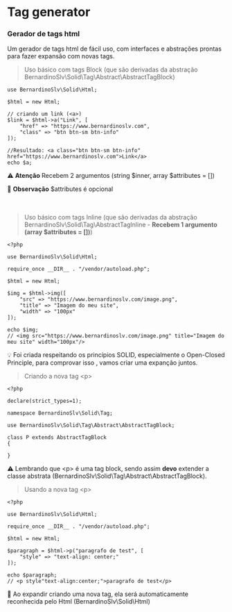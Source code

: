 # Tag generator

### Gerador de tags html

Um gerador de tags html de fácil uso, com interfaces e abstrações prontas para fazer expansão com novas tags.

> Uso básico com tags Block (que são derivadas da abstração BernardinoSlv\Solid\Tag\Abstract\AbstractTagBlock)


```
use BernardinoSlv\Solid\Html;

$html = new Html;

// criando um link (<a>)
$link = $html->a("Link", [
    "href" => "https://www.bernardinoslv.com",
    "class" => "btn btn-sm btn-info"
]);

//Resultado: <a class="btn btn-sm btn-info" href="https://www.bernardinoslv.com">Link</a>
echo $a;
```

:warning: **Atenção** Recebem 2 argumentos (string $inner, array \$attributes = [])

:memo: **Observação** $attributes é opcional
<br/><br/><br/>

> Uso básico com tags Inline (que são derivadas da abstração BernardinoSlv\Solid\Tag\AbstractTagInline - **Recebem 1 argumento (array \$attributes = [])**)

```
<?php

use BernardinoSlv\Solid\Html;

require_once __DIR__ . "/vendor/autoload.php";

$html = new Html;

$img = $html->img([
    "src" => "https://www.bernardinoslv.com/image.png",
    "title" => "Imagem do meu site",
    "width" => "100px"
]);

echo $img;
// <img src="https://www.bernardinoslv.com/image.png" title="Imagem do meu site" width="100px"/>
```

:bulb: Foi criada respeitando os princípios SOLID, especialmente o Open-Closed Principle, para comprovar isso , vamos criar uma expanção juntos.

> Criando a nova tag \<p>

```
<?php

declare(strict_types=1);

namespace BernardinoSlv\Solid\Tag;

use BernardinoSlv\Solid\Tag\Abstract\AbstractTagBlock;

class P extends AbstractTagBlock
{

}
```

:warning: Lembrando que \<p> é uma tag block, sendo assim **devo** extender a classe abstrata (BernardinoSlv\Solid\Tag\Abstract\AbstractTagBlock).

> Usando a nova tag \<p>

```
<?php

use BernardinoSlv\Solid\Html;

require_once __DIR__ . "/vendor/autoload.php";

$html = new Html;

$paragraph = $html->p("paragrafo de test", [
    "style" => "text-align: center;"
]);

echo $paragraph;
// <p style"text-align:center;">paragrafo de test</p>
```

:memo: Ao expandir criando uma nova tag, ela será automaticamente reconhecida pelo Html (BernardinoSlv\Solid\Html)

